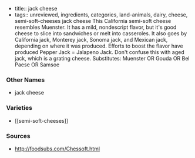- title:: jack cheese
- tags:: unreviewed, ingredients, categories, land-animals, dairy, cheese, semi-soft-cheeses
jack cheese This California semi-soft cheese resembles Muenster. It has a mild, nondescript flavor, but it's good cheese to slice into sandwiches or melt into casseroles. It also goes by California jack, Monterey jack, Sonoma jack, and Mexican jack, depending on where it was produced. Efforts to boost the flavor have produced Pepper Jack = Jalapeno Jack. Don't confuse this with aged jack, which is a grating cheese. Substitutes: Muenster OR Gouda OR Bel Paese OR Samsoe

### Other Names

* jack cheese

### Varieties

* [[semi-soft-cheeses]]

### Sources
* http://foodsubs.com/Chessoft.html
